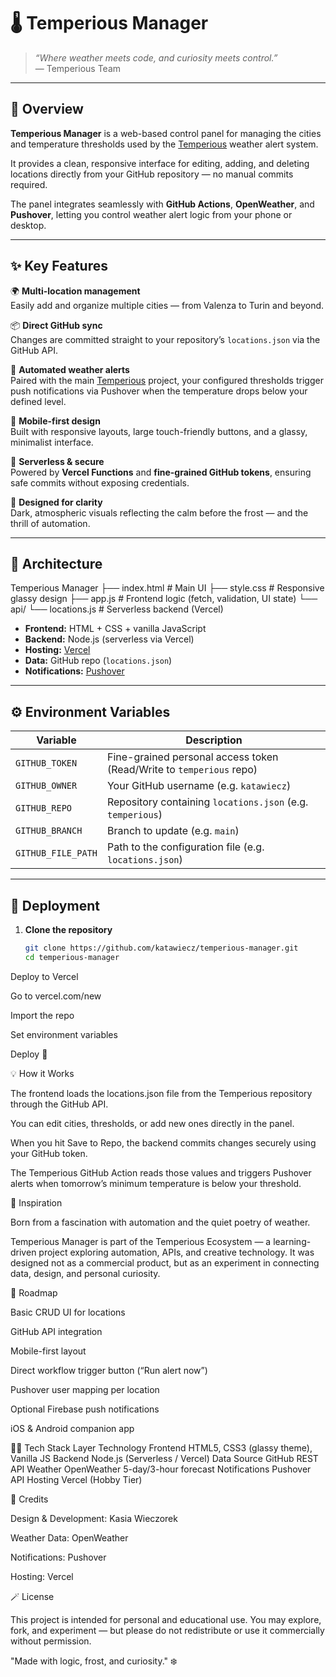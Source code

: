 # 🌡️ Temperious Manager

> *“Where weather meets code, and curiosity meets control.”*  
> — Temperious Team  

---

## 🧭 Overview

**Temperious Manager** is a web-based control panel for managing the cities and temperature thresholds used by the [Temperious](https://github.com/katawiecz/temperious) weather alert system.  

It provides a clean, responsive interface for editing, adding, and deleting locations directly from your GitHub repository — no manual commits required.  

The panel integrates seamlessly with **GitHub Actions**, **OpenWeather**, and **Pushover**, letting you control weather alert logic from your phone or desktop.


---

## ✨ Key Features

🌍 **Multi-location management**  
Easily add and organize multiple cities — from Valenza to Turin and beyond.

📦 **Direct GitHub sync**  
Changes are committed straight to your repository’s `locations.json` via the GitHub API.

🔔 **Automated weather alerts**  
Paired with the main [Temperious](https://github.com/katawiecz/temperious) project, your configured thresholds trigger push notifications via Pushover when the temperature drops below your defined level.

📱 **Mobile-first design**  
Built with responsive layouts, large touch-friendly buttons, and a glassy, minimalist interface.

💾 **Serverless & secure**  
Powered by **Vercel Functions** and **fine-grained GitHub tokens**, ensuring safe commits without exposing credentials.

🎨 **Designed for clarity**  
Dark, atmospheric visuals reflecting the calm before the frost — and the thrill of automation.

---

## 🧩 Architecture

Temperious Manager
├── index.html # Main UI
├── style.css # Responsive glassy design
├── app.js # Frontend logic (fetch, validation, UI state)
└── api/
└── locations.js # Serverless backend (Vercel)


- **Frontend:** HTML + CSS + vanilla JavaScript  
- **Backend:** Node.js (serverless via Vercel)  
- **Hosting:** [Vercel](https://vercel.com)  
- **Data:** GitHub repo (`locations.json`)  
- **Notifications:** [Pushover](https://pushover.net)

---

## ⚙️ Environment Variables

| Variable | Description |
|-----------|-------------|
| `GITHUB_TOKEN` | Fine-grained personal access token (Read/Write to `temperious` repo) |
| `GITHUB_OWNER` | Your GitHub username (e.g. `katawiecz`) |
| `GITHUB_REPO` | Repository containing `locations.json` (e.g. `temperious`) |
| `GITHUB_BRANCH` | Branch to update (e.g. `main`) |
| `GITHUB_FILE_PATH` | Path to the configuration file (e.g. `locations.json`) |

---

## 🚀 Deployment

1. **Clone the repository**
   ```bash
   git clone https://github.com/katawiecz/temperious-manager.git
   cd temperious-manager


Deploy to Vercel

Go to vercel.com/new

Import the repo

Set environment variables

Deploy 🎉


💡 How it Works

The frontend loads the locations.json file from the Temperious repository through the GitHub API.

You can edit cities, thresholds, or add new ones directly in the panel.

When you hit Save to Repo, the backend commits changes securely using your GitHub token.

The Temperious GitHub Action reads those values and triggers Pushover alerts when tomorrow’s minimum temperature is below your threshold.

🧠 Inspiration

Born from a fascination with automation and the quiet poetry of weather.

Temperious Manager is part of the Temperious Ecosystem — a learning-driven project exploring automation, APIs, and creative technology.
It was designed not as a commercial product, but as an experiment in connecting data, design, and personal curiosity.

📱 Roadmap

 Basic CRUD UI for locations

 GitHub API integration

 Mobile-first layout

 Direct workflow trigger button (“Run alert now”)

 Pushover user mapping per location

 Optional Firebase push notifications

 iOS & Android companion app

🧑‍💻 Tech Stack
Layer	Technology
Frontend	HTML5, CSS3 (glassy theme), Vanilla JS
Backend	Node.js (Serverless / Vercel)
Data Source	GitHub REST API
Weather	OpenWeather 5-day/3-hour forecast
Notifications	Pushover API
Hosting	Vercel (Hobby Tier)


🧊 Credits

Design & Development: Kasia Wieczorek

Weather Data: OpenWeather

Notifications: Pushover

Hosting: Vercel

🪄 License

This project is intended for personal and educational use.
You may explore, fork, and experiment — but please do not redistribute or use it commercially without permission.

"Made with logic, frost, and curiosity." ❄️
